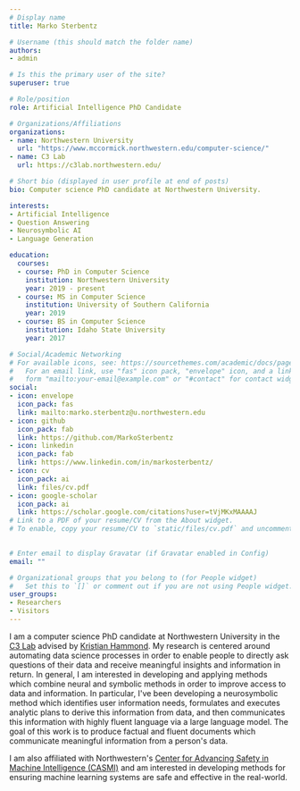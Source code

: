 ```yaml
---
# Display name
title: Marko Sterbentz

# Username (this should match the folder name)
authors:
- admin

# Is this the primary user of the site?
superuser: true

# Role/position
role: Artificial Intelligence PhD Candidate

# Organizations/Affiliations
organizations:
- name: Northwestern University
  url: "https://www.mccormick.northwestern.edu/computer-science/"
- name: C3 Lab
  url: https://c3lab.northwestern.edu/

# Short bio (displayed in user profile at end of posts)
bio: Computer science PhD candidate at Northwestern University.

interests:
- Artificial Intelligence
- Question Answering
- Neurosymbolic AI
- Language Generation

education:
  courses:
  - course: PhD in Computer Science
    institution: Northwestern University
    year: 2019 - present
  - course: MS in Computer Science
    institution: University of Southern California
    year: 2019
  - course: BS in Computer Science
    institution: Idaho State University
    year: 2017

# Social/Academic Networking
# For available icons, see: https://sourcethemes.com/academic/docs/page-builder/#icons
#   For an email link, use "fas" icon pack, "envelope" icon, and a link in the
#   form "mailto:your-email@example.com" or "#contact" for contact widget.
social:
- icon: envelope
  icon_pack: fas
  link: mailto:marko.sterbentz@u.northwestern.edu
- icon: github
  icon_pack: fab
  link: https://github.com/MarkoSterbentz
- icon: linkedin
  icon_pack: fab
  link: https://www.linkedin.com/in/markosterbentz/
- icon: cv
  icon_pack: ai
  link: files/cv.pdf
- icon: google-scholar
  icon_pack: ai
  link: https://scholar.google.com/citations?user=tVjMKxMAAAAJ
# Link to a PDF of your resume/CV from the About widget.
# To enable, copy your resume/CV to `static/files/cv.pdf` and uncomment the lines below.
 

# Enter email to display Gravatar (if Gravatar enabled in Config)
email: ""

# Organizational groups that you belong to (for People widget)
#   Set this to `[]` or comment out if you are not using People widget.
user_groups: 
- Researchers
- Visitors
---
```


I am a computer science PhD candidate at Northwestern University in the [C3 Lab](https://c3lab.northwestern.edu/) advised by [Kristian Hammond](https://www.mccormick.northwestern.edu/research-faculty/directory/profiles/hammond-kristian.html). My research is centered around automating data science processes in order to enable people to directly ask questions of their data and receive meaningful insights and information in return. In general, I am interested in developing and applying methods which combine neural and symbolic methods in order to improve access to data and information. In particular, I've been developing a neurosymbolic method which identifies user information needs, formulates and executes analytic plans to derive this information from data, and then communicates this information with highly fluent language via a large language model. The goal of this work is to produce factual and fluent documents which communicate meaningful information from a person's data. 

I am also affiliated with Northwestern's [Center for Advancing Safety in Machine Intelligence (CASMI)](https://casmi.northwestern.edu) and am interested in developing methods for ensuring machine learning systems are safe and effective in the real-world.
